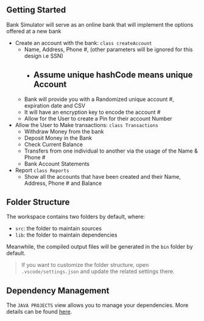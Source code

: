 ## Getting Started
Bank Simulator will serve as an online bank that will implement the options offered at a new bank
- Create an account with the bank: `class createAccount`
    - Name, Address, Phone #, (other parameters will be ignored for this design i.e SSN)
        - ## Assume unique hashCode means unique Account 
    - Bank will provide you with a Randomized unique account #, expiration date and CSV 
    - It will have an encryption key to encode the account #
    - Allow for the User to create a Pin for their account Number
- Allow the User to Make transactions: `class Transactions` 
    - Withdraw Money from the bank
    - Deposit Money in the Bank
    - Check Current Balance
    - Transfers from one individual to another via the usage of the Name & Phone #
    - Bank Account Statements
- Report `class Reports`
    - Show all the accounts that have been created and their Name, Address, Phone # and Balance

## Folder Structure

The workspace contains two folders by default, where:

- `src`: the folder to maintain sources
- `lib`: the folder to maintain dependencies

Meanwhile, the compiled output files will be generated in the `bin` folder by default.

> If you want to customize the folder structure, open `.vscode/settings.json` and update the related settings there.

## Dependency Management

The `JAVA PROJECTS` view allows you to manage your dependencies. More details can be found [here](https://github.com/microsoft/vscode-java-dependency#manage-dependencies).
